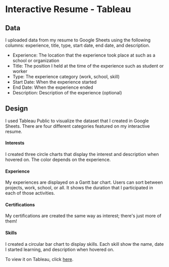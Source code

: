 # Interactive Resume - Tableau

## Data
I uploaded data from my resume to Google Sheets using the following columns: experience, title, type, start date, end date, and description. 
- Experience: The location that the experience took place at such as a school or organization
- Title: The position I held at the time of the experience such as student or worker
- Type: The experience category (work, school, skill)
- Start Date: When the experience started
- End Date: When the experience ended
- Description: Description of the experience (optional)

## Design
I used Tableau Public to visualize the dataset that I created in Google Sheets. There are four different categories featured on my interactive resume.

#### Interests
I created three circle charts that display the interest and description when hovered on. The color depends on the experience.
#### Experience
My experiences are displayed on a  Gantt bar chart. Users can sort between projects, work, school, or all. It shows the duration that I participated in each of those activities.
#### Certifications
My certifications are created the same way as interest; there's just more of them!
#### Skills
I created a circular bar chart to display skills. Each skill show the name, date I started learning, and description when hovered on.


To view it on Tableau, click [here](https://public.tableau.com/views/SarahGraddy-InteractiveResume/InteractiveResume?:language=en-US&:display_count=n&:origin=viz_share_link).


